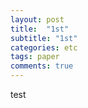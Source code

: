 ```yaml
---
layout: post
title:  "1st"
subtitle: "1st"
categories: etc
tags: paper
comments: true
---
```



test